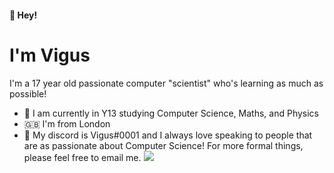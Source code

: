 #### 👋 Hey!
# I'm **Vigus**
I'm a 17 year old passionate computer "scientist" who's learning as much as possible!

- 🏫 I am currently in Y13 studying Computer Science, Maths, and Physics
- 🇬🇧 I'm from London
- 📨 My discord is Vigus#0001 and I always love speaking to people that are as passionate about Computer Science! For more formal things, please feel free to email me.
![](https://komarev.com/ghpvc/?username=VigusWG)
